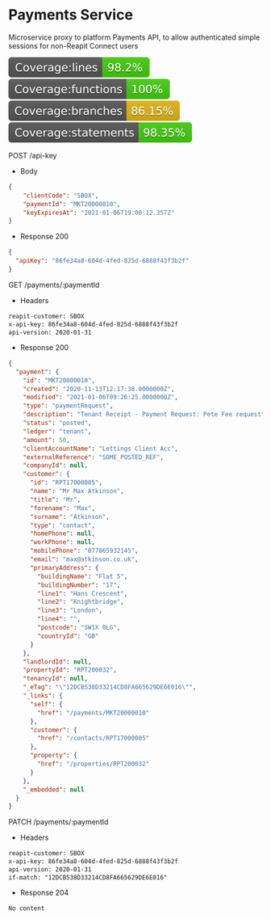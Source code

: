 # Payments Service

Microservice proxy to platform Payments API, to allow authenticated simple sessions for non-Reapit Connect users

![lines](./src/tests/badges/badge-lines.svg) ![functions](./src/tests/badges/badge-functions.svg) ![branches](./src/tests/badges/badge-branches.svg) ![statements](./src/tests/badges/badge-statements.svg)

POST /api-key

- Body

```json
{
	"clientCode": "SBOX", 
	"paymentId": "MKT20000010",
	"keyExpiresAt": "2021-01-06T19:00:12.357Z"
}
```

- Response 200

```json
{
  "apiKey": "86fe34a8-604d-4fed-825d-6888f43f3b2f"
}
```

GET /payments/:paymentId

- Headers

```
reapit-customer: SBOX
x-api-key: 86fe34a8-604d-4fed-825d-6888f43f3b2f
api-version: 2020-01-31
```

- Response 200

```json
{
  "payment": {
    "id": "MKT20000010",
    "created": "2020-11-13T12:17:38.0000000Z",
    "modified": "2021-01-06T09:26:25.0000000Z",
    "type": "paymentRequest",
    "description": "Tenant Receipt - Payment Request: Pete Fee request",
    "status": "posted",
    "ledger": "tenant",
    "amount": 50,
    "clientAccountName": "Lettings Client Acc",
    "externalReference": "SOME_POSTED_REF",
    "companyId": null,
    "customer": {
      "id": "RPT17000005",
      "name": "Mr Max Atkinson",
      "title": "Mr",
      "forename": "Max",
      "surname": "Atkinson",
      "type": "contact",
      "homePhone": null,
      "workPhone": null,
      "mobilePhone": "077865932145",
      "email": "max@atkinson.co.uk",
      "primaryAddress": {
        "buildingName": "Flat 5",
        "buildingNumber": "17",
        "line1": "Hans Crescent",
        "line2": "Knightbridge",
        "line3": "London",
        "line4": "",
        "postcode": "SW1X 0LG",
        "countryId": "GB"
      }
    },
    "landlordId": null,
    "propertyId": "RPT200032",
    "tenancyId": null,
    "_eTag": "\"12DCB538D33214CD8FA665629DE6E016\"",
    "_links": {
      "self": {
        "href": "/payments/MKT20000010"
      },
      "customer": {
        "href": "/contacts/RPT17000005"
      },
      "property": {
        "href": "/properties/RPT200032"
      }
    },
    "_embedded": null
  }
}
```
PATCH /payments/:paymentId

- Headers

```
reapit-customer: SBOX
x-api-key: 86fe34a8-604d-4fed-825d-6888f43f3b2f
api-version: 2020-01-31
if-match: "12DCB538D33214CD8FA665629DE6E016"
```

- Response 204

```
No content
```